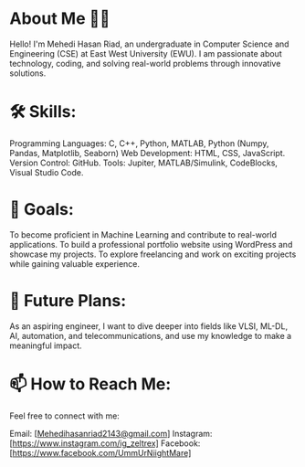 # About Me 🙋‍♂️
Hello! I'm Mehedi Hasan Riad, an undergraduate in Computer Science and Engineering (CSE) at East West University (EWU). I am passionate about technology, coding, and solving real-world problems through innovative solutions.

# 🛠 Skills:
Programming Languages: C, C++, Python, MATLAB, Python (Numpy, Pandas, Matplotlib, Seaborn)
Web Development: HTML, CSS, JavaScript.
Version Control: GitHub.
Tools: Jupiter, MATLAB/Simulink, CodeBlocks, Visual Studio Code.
# 🎯 Goals:
To become proficient in Machine Learning and contribute to real-world applications.
To build a professional portfolio website using WordPress and showcase my projects.
To explore freelancing and work on exciting projects while gaining valuable experience.
# 💼 Future Plans:
As an aspiring engineer, I want to dive deeper into fields like VLSI, ML-DL, AI, automation, and telecommunications, and use my knowledge to make a meaningful impact.

# 📫 How to Reach Me:
Feel free to connect with me:

Email: [Mehedihasanriad2143@gmail.com]
Instagram: [https://www.instagram.com/ig_zeltrex]
Facebook: [https://www.facebook.com/UmmUrNiightMare]
